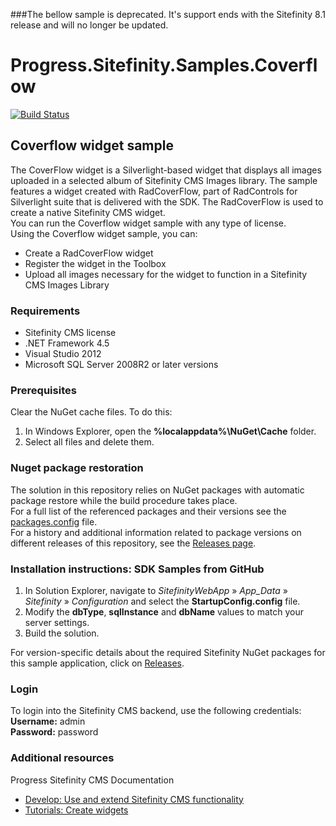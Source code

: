 ###The bellow sample is deprecated. It's support ends with the Sitefinity 8.1 release and will no longer be updated.

Progress.Sitefinity.Samples.Coverflow
====================================
 
[![Build Status](http://sdk-jenkins-ci.cloudapp.net/buildStatus/icon?job=Telerik.Sitefinity.Samples.Coverflow.CI)](http://sdk-jenkins-ci.cloudapp.net/job/Telerik.Sitefinity.Samples.Coverflow.CI/)

## Coverflow widget sample

The CoverFlow widget is a Silverlight-based widget that displays all images uploaded in a selected album of Sitefinity CMS Images library. The sample features a widget created with RadCoverFlow, part of RadControls for Silverlight suite that is delivered with the SDK. The RadCoverFlow is used to create a native Sitefinity CMS widget.  
You can run the Coverflow widget sample with any type of license.  
Using the Coverflow widget sample, you can:
* Create a RadCoverFlow widget 
* Register the widget in the Toolbox
* Upload all images necessary for the widget to function in a Sitefinity CMS Images Library


### Requirements

* Sitefinity CMS license
* .NET Framework 4.5
* Visual Studio 2012
* Microsoft SQL Server 2008R2 or later versions


### Prerequisites

Clear the NuGet cache files. To do this:

1. In Windows Explorer, open the **%localappdata%\NuGet\Cache** folder.
2. Select all files and delete them.

### Nuget package restoration
The solution in this repository relies on NuGet packages with automatic package restore while the build procedure takes place.   
For a full list of the referenced packages and their versions see the [packages.config](https://github.com/Sitefinity-SDK/Telerik.Sitefinity.Samples.Coverflow/blob/master/SitefinityWebApp/packages.config) file.    
For a history and additional information related to package versions on different releases of this repository, see the [Releases page](https://github.com/Sitefinity-SDK/Telerik.Sitefinity.Samples.Coverflow/releases).    

### Installation instructions: SDK Samples from GitHub
1. In Solution Explorer, navigate to _SitefinityWebApp_ » *App_Data* » _Sitefinity_ » _Configuration_ and select the **StartupConfig.config** file. 
2. Modify the **dbType**, **sqlInstance** and **dbName** values to match your server settings.
3. Build the solution.

For version-specific details about the required Sitefinity NuGet packages for this sample application, click on [Releases](https://github.com/Sitefinity-SDK/Telerik.Sitefinity.Samples.Coverflow/releases).

### Login

To login into the Sitefinity CMS backend, use the following credentials:  
**Username:** admin   
**Password:** password


### Additional resources
Progress Sitefinity CMS Documentation
* [Develop: Use and extend Sitefinity CMS functionality](http://docs.sitefinity.com/develop-create-and-manage-website-content)
* [Tutorials: Create widgets](http://docs.sitefinity.com/tutorials-create-widgets)

